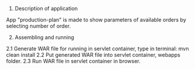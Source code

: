 1. Description of application

App "production-plan" is made to show parameters  of available
orders by selecting number of order.

2. Assembling and running

2.1 Generate WAR file for running in servlet container,
type in terminal: mvn clean install
2.2 Put generated WAR file into servlet container,
webapps folder.
2.3 Run WAR file in servlet container in browser.